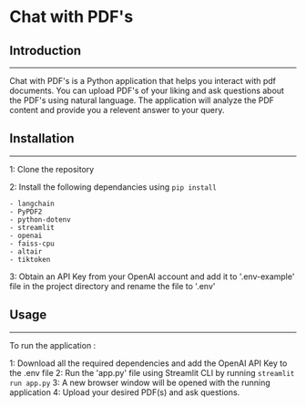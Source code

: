 
# Chat with PDF's

## Introduction

---

Chat with PDF's is a Python application that helps you interact with pdf documents. You can upload PDF's of your liking and ask questions about the PDF's using natural language. The application will analyze the PDF content and provide you a relevent answer to your query.

## Installation

---

1: Clone the repository

2: Install the following dependancies using
`
	pip install
	`

    - langchain
    - PyPDF2
    - python-dotenv
    - streamlit
    - openai
    - faiss-cpu
    - altair
    - tiktoken

3: Obtain an API Key from your OpenAI account and add it to '.env-example' file in the project directory and rename the file to '.env'

## Usage

---

To run the application :

1: Download all the required dependencies and add the OpenAI API Key to the .env file
2: Run the 'app.py' file using Streamlit CLI by running
	`
	streamlit run app.py
	`
3: A new browser window will be opened with the running application
4: Upload your desired PDF(s) and ask questions.


